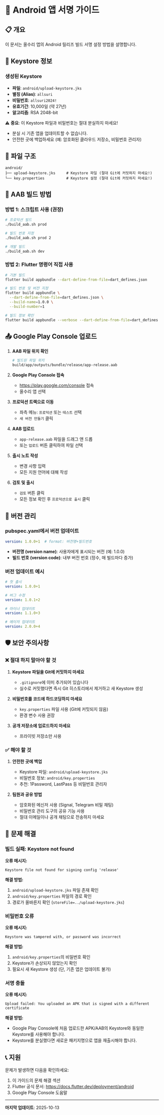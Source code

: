 # 🔐 Android 앱 서명 가이드

## 📋 개요

이 문서는 올수리 앱의 Android 릴리즈 빌드 서명 설정 방법을 설명합니다.

## 🔑 Keystore 정보

### 생성된 Keystore
- **파일**: `android/upload-keystore.jks`
- **별칭 (Alias)**: `allsuri`
- **비밀번호**: `allsuri2024!`
- **유효기간**: 10,000일 (약 27년)
- **알고리즘**: RSA 2048-bit

⚠️ **중요**: 이 Keystore 파일과 비밀번호는 절대 분실하지 마세요! 
- 분실 시 기존 앱을 업데이트할 수 없습니다.
- 안전한 곳에 백업하세요 (예: 암호화된 클라우드 저장소, 비밀번호 관리자)

## 📁 파일 구조

```
android/
├── upload-keystore.jks     # Keystore 파일 (절대 Git에 커밋하지 마세요!)
└── key.properties          # Keystore 설정 (절대 Git에 커밋하지 마세요!)
```

## 🚀 AAB 빌드 방법

### 방법 1: 스크립트 사용 (권장)

```bash
# 프로덕션 빌드
./build_aab.sh prod

# 빌드 번호 지정
./build_aab.sh prod 2

# 개발 빌드
./build_aab.sh dev
```

### 방법 2: Flutter 명령어 직접 사용

```bash
# 기본 빌드
flutter build appbundle --dart-define-from-file=dart_defines.json

# 빌드 번호 및 버전 지정
flutter build appbundle \
  --dart-define-from-file=dart_defines.json \
  --build-name=1.0.0 \
  --build-number=1

# 빌드 정보 확인
flutter build appbundle --verbose --dart-define-from-file=dart_defines.json
```

## 📤 Google Play Console 업로드

1. **AAB 파일 위치 확인**
   ```bash
   # 빌드된 파일 위치
   build/app/outputs/bundle/release/app-release.aab
   ```

2. **Google Play Console 접속**
   - https://play.google.com/console 접속
   - 올수리 앱 선택

3. **프로덕션 트랙으로 이동**
   - 좌측 메뉴: `프로덕션` 또는 `테스트` 선택
   - `새 버전 만들기` 클릭

4. **AAB 업로드**
   - `app-release.aab` 파일을 드래그 앤 드롭
   - 또는 `업로드` 버튼 클릭하여 파일 선택

5. **출시 노트 작성**
   - 변경 사항 입력
   - 모든 지원 언어에 대해 작성

6. **검토 및 출시**
   - `검토` 버튼 클릭
   - 모든 정보 확인 후 `프로덕션으로 출시` 클릭

## 🔄 버전 관리

### pubspec.yaml에서 버전 업데이트

```yaml
version: 1.0.0+1  # format: 버전명+빌드번호
```

- **버전명 (version name)**: 사용자에게 표시되는 버전 (예: 1.0.0)
- **빌드 번호 (version code)**: 내부 버전 번호 (정수, 매 빌드마다 증가)

### 버전 업데이트 예시

```yaml
# 첫 출시
version: 1.0.0+1

# 버그 수정
version: 1.0.1+2

# 마이너 업데이트
version: 1.1.0+3

# 메이저 업데이트
version: 2.0.0+4
```

## 🛡️ 보안 주의사항

### ❌ 절대 하지 말아야 할 것

1. **Keystore 파일을 Git에 커밋하지 마세요**
   - `.gitignore`에 이미 추가되어 있습니다
   - 실수로 커밋했다면 즉시 Git 히스토리에서 제거하고 새 Keystore 생성

2. **비밀번호를 코드에 하드코딩하지 마세요**
   - `key.properties` 파일 사용 (Git에 커밋되지 않음)
   - 환경 변수 사용 권장

3. **공개 저장소에 업로드하지 마세요**
   - 프라이빗 저장소만 사용

### ✅ 해야 할 것

1. **안전한 곳에 백업**
   - Keystore 파일: `android/upload-keystore.jks`
   - 비밀번호 정보: `android/key.properties`
   - 추천: 1Password, LastPass 등 비밀번호 관리자

2. **팀원과 공유 방법**
   - 암호화된 메신저 사용 (Signal, Telegram 비밀 채팅)
   - 비밀번호 관리 도구의 공유 기능 사용
   - 절대 이메일이나 공개 채팅으로 전송하지 마세요

## 🔧 문제 해결

### 빌드 실패: Keystore not found

**오류 메시지:**
```
Keystore file not found for signing config 'release'
```

**해결 방법:**
1. `android/upload-keystore.jks` 파일 존재 확인
2. `android/key.properties` 파일의 경로 확인
3. 경로가 올바른지 확인 (`storeFile=../upload-keystore.jks`)

### 비밀번호 오류

**오류 메시지:**
```
Keystore was tampered with, or password was incorrect
```

**해결 방법:**
1. `android/key.properties`의 비밀번호 확인
2. Keystore가 손상되지 않았는지 확인
3. 필요시 새 Keystore 생성 (단, 기존 앱은 업데이트 불가)

### 서명 충돌

**오류 메시지:**
```
Upload failed: You uploaded an APK that is signed with a different certificate
```

**해결 방법:**
- Google Play Console에 처음 업로드한 APK/AAB의 Keystore와 동일한 Keystore를 사용해야 합니다.
- Keystore를 분실했다면 새로운 패키지명으로 앱을 재출시해야 합니다.

## 📞 지원

문제가 발생하면 다음을 확인하세요:
1. 이 가이드의 문제 해결 섹션
2. Flutter 공식 문서: https://docs.flutter.dev/deployment/android
3. Google Play Console 도움말

---

**마지막 업데이트**: 2025-10-13

